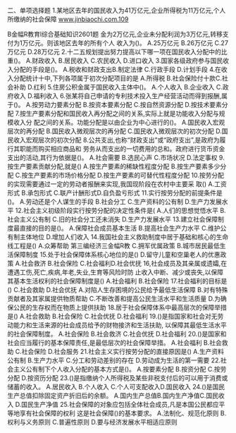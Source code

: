 二、单项选择题
1.某地区去年的国民收入为41万亿元,企业所得税为11万亿元,个人所缴纳的社会保障
www.jinbiaochi.com.109

B金幅R教育l综合基础知识2601题
金为2万亿元,企业未分配利润为3万亿元,转移支付为1万亿元。则该地区去年的所有个人
收入为()。
A.25万亿元
B.26万亿元
C.27万亿元
D.28万亿元
2.十二五规划提出努力提高以下哪一项在国民收入分配中的比重()。
A.财政收入
B.居民收入
C.农民收入
D.进口收入
3.国家各级政府参与国民收入分配的手段是()。
A.税收和财政支出B.制定法律
C.行政手段
D.计划手段
4.在收入分配统计十中,下列各项属于初次分配项目的是
A.所得税
B.社会保险付十款C.社会补助
D.红利
5.住房公积金属于国民收入主体中()。
A.个人收入
B.企业收入
C.政府收入
D.福利收入
6.张某将自己申请的专利技术投入生产经营活动而得到报酬,属于()。
A.按劳动力要素分配
B.按资本要素分配
C.按自然资源分配
D.按技术要素分配
7.按生产要素分配和国民收入再分配之间的关系,实际上就是功能收入分配与规模收入分
配之间的关系。功能分配是以由企业为中心进行的()。
A.国民收入宏观层次的再分配
B.国民收入微观层次的再分配
C.国民收入微观层次的初次分配
D.国民收入宏观层次的初次分配
8.公共支出,也称“财政支出”或“政府支出”,是政府为履行其职能而购买相应商品和
劳务从而支出的一切费用的总和。政府进行货币资金支出的活动,其行为依据是()。
A.社会需要
B.选民心声
C.市场状况
D.法定事权
9.按生产要素贡献分配,就是()
A.按生产要素的稀缺性程度分配
B.按生产要素多少分配
C.按生产要素的市场价格分配
D.按生产要素的可替代性程度分配
10.按劳分配的实现需要通过一定的劳动者报酬来实现,我国现阶段在农村中主要采
取()
A.工资形式
B.承包形式
C.联产计酬形式D.自负盈亏形式
11.实行按劳分配的前提条件是()。
A.劳动还是个人谋生的手段
B.社会分工
C.生产资料的公有制
D.生产力发展水平
12.社会主义初级阶段实行按劳分配的决定性条件是(
A.人们的思想觉悟水平
B.社会主义公有制
C.旧的社会分工还未消失
D.生产力发展水平
13.建立社会保障制度最直接的目的是()。
A.保障社会成员基本生活
B.提高社会生产力水平
C.维护公有制主体地位
D.增加人们收入
14.我国社会主义救助制度中居于基础和核心的生命线工程是()
A.众筹帮助
第三编经济三金幅R教
C.拥军优属政策
B.城市居民最低生活保障制度
15.处于社会保障体系核心地位的是()
D.留守儿童和空巢老人的优惠政策
A.社会救济
B.社会保险
C.社会福利D.社会优抚
16,社会成员及其亲属或遗孀,在遭遇工伤,死亡,疾病,年老,失业,生育等风险时防
止收入中断、减少或丧失,以保障其基本生活权利的社会保障制度是()
A.社会福利
B.社会保险
17.社会福利的目标是()
C.社会救助
D.社会优抚
A.对陷人生存困境的公民给予最低生活保障
B.对有特殊贡献者及其家属提供物质帮助
C.不断改善和提高公民生活水平和生活质量
D.为确保公民的生存权而在物质上提供扶助
18.居于社会保障体系中最高层次的保障举措是()
A.社会救助
B.社会保险
C.社会优抚
D.社会福利
19.()是指国家和社会对无劳动能力和生活来源的社会成员给予的财物接济和生活扶助,
以保障其最低生活水平的社会保障制度。
A.社会保险
B.社会救济
C.社会优抚
D.社会福利
20.()是国家和社会应当履行的基本保障责任,是最低层次的社会保障举措。
A.社会福利
B.社会救助
C.社会保险
D.社会服务
21.社会主义实行按劳分配的直接原因是()
A.生产资料公有制
B.生产力水平
C.分工和劳动差别的存在
D.劳动成为生活的第一需要
22.社会主义公有制下个人收入分配的基本方式是()。
A.按要素分配
B.按资分配
C.按劳分配
D.按资历分配
23.()是指缴纳个人所得税及某些非税支付后的可以用于消费或储蓄的收入。
A.居民收入
B.个人收入
C.个人可支配收入D.国民收入
24.()是国民生产总值扣除固定资产折旧后的余额。
A.国内生产总值B.国内生产净值C.国民收入
D.国民生产净值
25.社会保障的对象应包括全体社会成员,凡是本国公民都应平等地享有社会保障的权利
这是社会保障()的基本要求。
A.法制化、规范化原则
B.权利与义务原则
C.普遍性原则
D.要与经济发展水平相适应原则













